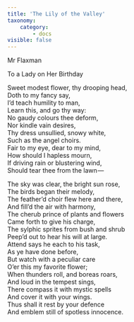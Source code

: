 ```yaml
---
title: 'The Lily of the Valley'
taxonomy:
    category:
        - docs
visible: false
---
```


<div class="author">Mr Flaxman</div>

<span class="title">To a Lady on Her Birthday</span>

Sweet modest flower, thy drooping head,  
Doth to my fancy say,  
I’d teach humility to man,  
Learn this, and go thy way:  
No gaudy colours thee deform,  
Nor kindle vain desires,  
Thy dress unsullied, snowy white,  
Such as the angel choirs.  
Fair to my eye, dear to my mind,  
How should I hapless mourn,  
If driving rain or blustering wind,  
Should tear thee from the lawn —   

The sky was clear, the bright sun rose,  
The birds began their melody,  
The feather’d choir flew here and there,  
And fill’d the air with harmony,  
The cherub prince of plants and flowers  
Came forth to give his charge,  
The sylphic sprites from bush and shrub  
Peep’d out to hear his will at large.  
Attend says he each to his task,  
As ye have done before,  
But watch with a peculiar care  
O’er this my favorite flower;  
When thunders roll, and boreas roars,  
And loud in the tempest sings,  
There compass it with mystic spells  
And cover it with your wings.  
Thus shall it rest by your defence  
And emblem still of spotless innocence.
